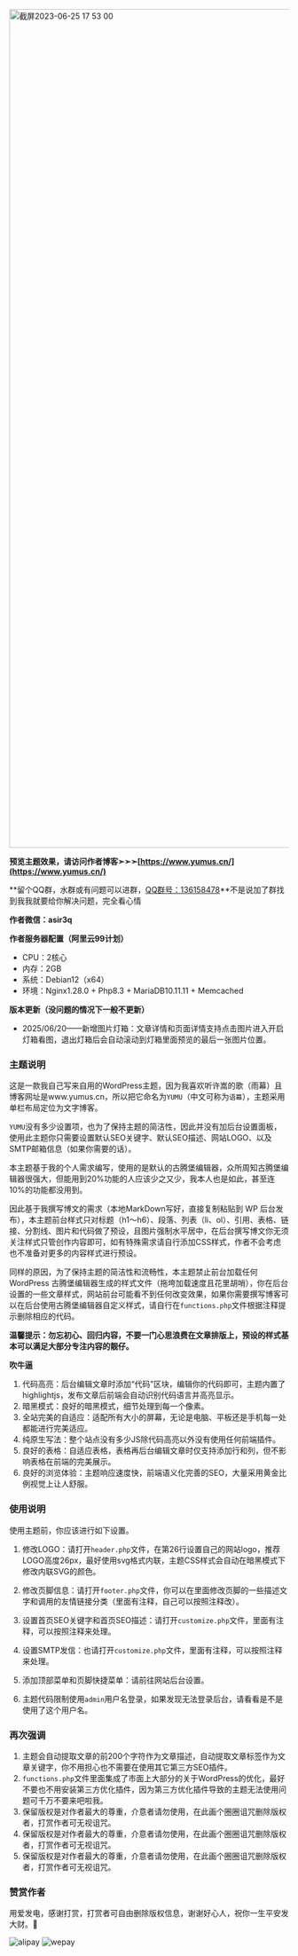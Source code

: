 <img width="1512" alt="截屏2023-06-25 17 53 00" src="https://github.com/asir3q/yumu/assets/64707090/356669c8-d53d-4626-a347-b0481f1e5805">

**预览主题效果，请访问作者博客➣➣➣[https://www.yumus.cn/](https://www.yumus.cn/)**

**留个QQ群，水群或有问题可以进群，[QQ群号：136158478](https://qm.qq.com/cgi-bin/qm/qr?k=QXApLNs8o699vSO38i6YleapjXn9n8S-&jump_from=webapi&authKey=dfxBqMAcZNcjDkoz4s/vRhSrbxy6BFwMp5kCKrdrPq4qKGVsg/gVrM8E5RbL3N5P 'QQ群号：136158478')**不是说加了群找到我我就要给你解决问题，完全看心情

**作者微信：asir3q**

**作者服务器配置（阿里云99计划）** 
- CPU：2核心
- 内存：2GB
- 系统：Debian12（x64）
- 环境：Nginx1.28.0 + Php8.3 + MariaDB10.11.11 + Memcached

**版本更新（没问题的情况下一般不更新）**

- 2025/06/20——新增图片灯箱：文章详情和页面详情支持点击图片进入开启灯箱看图，退出灯箱后会自动滚动到灯箱里面预览的最后一张图片位置。

### 主题说明

这是一款我自己写来自用的WordPress主题，因为我喜欢听许嵩的歌（雨幕）且博客网址是www.yumus.cn，所以把它命名为``YUMU``（中文可称为``语幕``），主题采用单栏布局定位为文字博客。

``YUMU``没有多少设置项，也为了保持主题的简洁性，因此并没有加后台设置面板，使用此主题你只需要设置默认SEO关键字、默认SEO描述、网站LOGO、以及SMTP邮箱信息（如果你需要的话）。

本主题基于我的个人需求编写，使用的是默认的古腾堡编辑器，众所周知古腾堡编辑器很强大，但能用到20%功能的人应该少之又少，我本人也是如此，甚至连10%的功能都没用到。

因此基于我撰写博文的需求（本地MarkDown写好，直接复制粘贴到 WP 后台发布），本主题前台样式只对标题（h1～h6）、段落、列表（li、ol）、引用、表格、链接、分割线、图片和代码做了预设，且图片强制水平居中，在后台撰写博文你无须关注样式只管创作内容即可，如有特殊需求请自行添加CSS样式，作者不会考虑也不准备对更多的内容样式进行预设。

同样的原因，为了保持主题的简洁性和流畅性，本主题禁止前台加载任何 WordPress 古腾堡编辑器生成的样式文件（拖垮加载速度且花里胡哨），你在后台设置的一些文章样式，网站前台可能看不到任何改变效果，如果你需要撰写博客可以在后台使用古腾堡编辑器自定义样式，请自行在``functions.php``文件根据注释提示删除相应的代码。

**温馨提示：勿忘初心、回归内容，不要一门心思浪费在文章排版上，预设的样式基本可以满足大部分专注内容的靓仔。**

**吹牛逼**

1.  代码高亮：后台编辑文章时添加“代码”区块，编辑你的代码即可，主题内置了highlightjs，发布文章后前端会自动识别代码语言并高亮显示。
2.  暗黑模式：良好的暗黑模式，细节处理到每一个像素。
3.  全站完美的自适应：适配所有大小的屏幕，无论是电脑、平板还是手机每一处都能进行完美适应。
4.  纯原生写法：整个站点没有多少JS除代码高亮以外没有使用任何前端插件。
5.  良好的表格：自适应表格，表格再后台编辑文章时仅支持添加行和列，但不影响表格在前端的完美展示。
6.  良好的浏览体验：主题响应速度快，前端语义化完善的SEO，大量采用黄金比例视觉上让人舒服。

### 使用说明

使用主题前，你应该进行如下设置。

1. 修改LOGO：请打开``header.php``文件，在第26行设置自己的网站logo，推荐LOGO高度26px，最好使用svg格式内联，主题CSS样式会自动在暗黑模式下修改内联SVG的颜色。

2. 修改页脚信息：请打开``footer.php``文件，你可以在里面修改页脚的一些描述文字和调用的友情链接分类（里面有注释，自己可以按照注释改）。

3. 设置首页SEO关键字和首页SEO描述：请打开``customize.php``文件，里面有注释，可以按照注释来处理。

4. 设置SMTP发信：也请打开``customize.php``文件，里面有注释，可以按照注释来处理。

5. 添加顶部菜单和页脚快捷菜单：请前往网站后台设置。

6. 主题代码限制使用``admin``用户名登录，如果发现无法登录后台，请看看是不是使用了这个用户名。

### 再次强调

1. 主题会自动提取文章的前200个字符作为文章描述，自动提取文章标签作为文章关键字，你不用担心也不需要在使用其它第三方SEO插件。
2. ``functions.php``文件里面集成了市面上大部分的关于WordPress的优化，最好不要也不用安装第三方优化插件，因为第三方优化插件导致的主题无法使用问题可千万不要来吧啦我。
3. 保留版权是对作者最大的尊重，介意者请勿使用，在此画个圈圈诅咒删除版权者，打赏作者可无视诅咒。
4. 保留版权是对作者最大的尊重，介意者请勿使用，在此画个圈圈诅咒删除版权者，打赏作者可无视诅咒。
5. 保留版权是对作者最大的尊重，介意者请勿使用，在此画个圈圈诅咒删除版权者，打赏作者可无视诅咒。

### 赞赏作者
用爱发电，感谢打赏，打赏者可自由删除版权信息，谢谢好心人，祝你一生平安发大财。🙏

![alipay](https://user-images.githubusercontent.com/64707090/226198400-de267169-5bf8-4fed-bfd3-81eb17bb84d8.png)
![wepay](https://user-images.githubusercontent.com/64707090/226198406-2dfb9529-1940-4850-acf1-d8781940e523.png)

